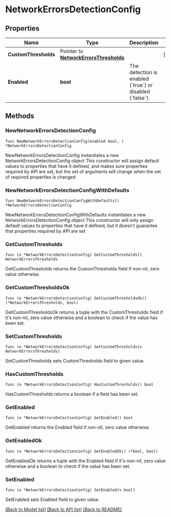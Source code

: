 # NetworkErrorsDetectionConfig

## Properties

Name | Type | Description | Notes
------------ | ------------- | ------------- | -------------
**CustomThresholds** | Pointer to [**NetworkErrorsThresholds**](NetworkErrorsThresholds.md) |  | [optional] 
**Enabled** | **bool** | The detection is enabled (&#x60;true&#x60;) or disabled (&#x60;false&#x60;). | 

## Methods

### NewNetworkErrorsDetectionConfig

`func NewNetworkErrorsDetectionConfig(enabled bool, ) *NetworkErrorsDetectionConfig`

NewNetworkErrorsDetectionConfig instantiates a new NetworkErrorsDetectionConfig object
This constructor will assign default values to properties that have it defined,
and makes sure properties required by API are set, but the set of arguments
will change when the set of required properties is changed

### NewNetworkErrorsDetectionConfigWithDefaults

`func NewNetworkErrorsDetectionConfigWithDefaults() *NetworkErrorsDetectionConfig`

NewNetworkErrorsDetectionConfigWithDefaults instantiates a new NetworkErrorsDetectionConfig object
This constructor will only assign default values to properties that have it defined,
but it doesn't guarantee that properties required by API are set

### GetCustomThresholds

`func (o *NetworkErrorsDetectionConfig) GetCustomThresholds() NetworkErrorsThresholds`

GetCustomThresholds returns the CustomThresholds field if non-nil, zero value otherwise.

### GetCustomThresholdsOk

`func (o *NetworkErrorsDetectionConfig) GetCustomThresholdsOk() (*NetworkErrorsThresholds, bool)`

GetCustomThresholdsOk returns a tuple with the CustomThresholds field if it's non-nil, zero value otherwise
and a boolean to check if the value has been set.

### SetCustomThresholds

`func (o *NetworkErrorsDetectionConfig) SetCustomThresholds(v NetworkErrorsThresholds)`

SetCustomThresholds sets CustomThresholds field to given value.

### HasCustomThresholds

`func (o *NetworkErrorsDetectionConfig) HasCustomThresholds() bool`

HasCustomThresholds returns a boolean if a field has been set.

### GetEnabled

`func (o *NetworkErrorsDetectionConfig) GetEnabled() bool`

GetEnabled returns the Enabled field if non-nil, zero value otherwise.

### GetEnabledOk

`func (o *NetworkErrorsDetectionConfig) GetEnabledOk() (*bool, bool)`

GetEnabledOk returns a tuple with the Enabled field if it's non-nil, zero value otherwise
and a boolean to check if the value has been set.

### SetEnabled

`func (o *NetworkErrorsDetectionConfig) SetEnabled(v bool)`

SetEnabled sets Enabled field to given value.



[[Back to Model list]](../README.md#documentation-for-models) [[Back to API list]](../README.md#documentation-for-api-endpoints) [[Back to README]](../README.md)


